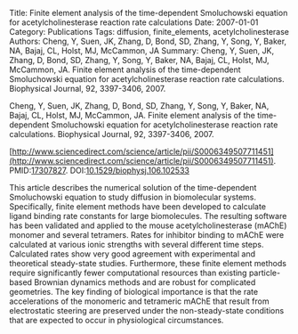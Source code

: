 Title: Finite element analysis of the time-dependent Smoluchowski equation for acetylcholinesterase reaction rate calculations
Date: 2007-01-01
Category: Publications
Tags: diffusion, finite_elements, acetylcholinesterase
Authors: Cheng, Y, Suen, JK, Zhang, D, Bond, SD, Zhang, Y, Song, Y, Baker, NA, Bajaj, CL, Holst, MJ, McCammon, JA
Summary: Cheng, Y, Suen, JK, Zhang, D, Bond, SD, Zhang, Y, Song, Y, Baker, NA, Bajaj, CL, Holst, MJ, McCammon, JA. Finite element analysis of the time-dependent Smoluchowski equation for acetylcholinesterase reaction rate calculations. Biophysical Journal, 92, 3397-3406, 2007. 

Cheng, Y, Suen, JK, Zhang, D, Bond, SD, Zhang, Y, Song, Y, Baker, NA, Bajaj, CL, Holst, MJ, McCammon, JA. Finite element analysis of the time-dependent Smoluchowski equation for acetylcholinesterase reaction rate calculations. Biophysical Journal, 92, 3397-3406, 2007. 

[http://www.sciencedirect.com/science/article/pii/S0006349507711451](http://www.sciencedirect.com/science/article/pii/S0006349507711451). PMID:[17307827](http://www.ncbi.nlm.nih.gov/pubmed/17307827). DOI:[10.1529/biophysj.106.102533](http://dx.doi.org/10.1529/biophysj.106.102533)

This article describes the numerical solution of the time-dependent Smoluchowski equation to study diffusion in biomolecular systems. Specifically, finite element methods have been developed to calculate ligand binding rate constants for large biomolecules. The resulting software has been validated and applied to the mouse acetylcholinesterase (mAChE) monomer and several tetramers. Rates for inhibitor binding to mAChE were calculated at various ionic strengths with several different time steps. Calculated rates show very good agreement with experimental and theoretical steady-state studies. Furthermore, these finite element methods require significantly fewer computational resources than existing particle-based Brownian dynamics methods and are robust for complicated geometries. The key finding of biological importance is that the rate accelerations of the monomeric and tetrameric mAChE that result from electrostatic steering are preserved under the non-steady-state conditions that are expected to occur in physiological circumstances.
